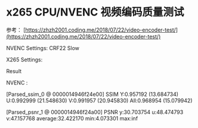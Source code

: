 # x265 CPU/NVENC 视频编码质量测试

 参考： [https://zhzh2001.coding.me/2018/07/22/video-encoder-test/](https://zhzh2001.coding.me/2018/07/22/video-encoder-test/)



NVENC Settings: CRF22 Slow

X265 Settings:





Result 

NVENC : 

\[Parsed\_ssim\_0 @ 0000014946f24e00\] SSIM Y:0.957192 \(13.684734\) U:0.992999 \(21.548630\) V:0.991957 \(20.945830\) All:0.968954 \(15.079942\) 

\[Parsed\_psnr\_1 @ 0000014946f24a00\] PSNR y:30.703754 u:48.474793 v:47.157768 average:32.422170 min:4.073301 max:inf

